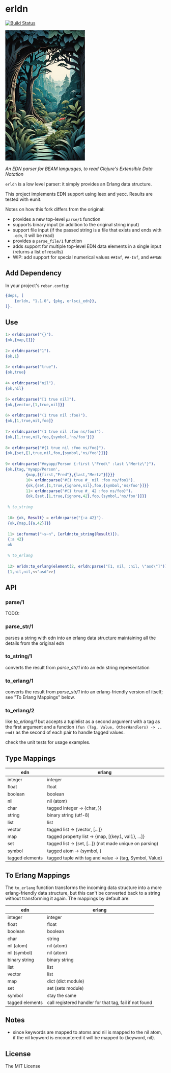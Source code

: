 # erldn

[![Build Status][gh-actions-badge]][gh-actions]

[![Project Logo][logo]][logo-large]

*An EDN parser for BEAM languages, to read Clojure's Extensible Data Notation*

`erldn` is a low level parser: it simply provides an Erlang data structure.

This project implements EDN support using leex and yecc. Results are tested with eunit.

Notes on how this fork differs from the original:

* provides a new top-level `parse/1` function
* supports binary input (in addition to the original string input)
* support file input (if the passed string is a file that exists and ends with `.edn`, it will be read)
* provides a `parse_file/1` function
* adds support for multiple top-level EDN data elements in a single input (returns a list of results)
* WIP: add support for special numerical values `##Inf`, `##-Inf`, and `##NaN`

## Add Dependency

In your project's `rebar.config`:

```erlang
{deps, [
    {erldn, "1.1.0", {pkg, erlsci_edn}},
]}.
```

## Use

```erlang
1> erldn:parse("{}").
{ok,{map,[]}}

2> erldn:parse("1").
{ok,1}

3> erldn:parse("true").
{ok,true}

4> erldn:parse("nil").
{ok,nil}

5> erldn:parse("[1 true nil]").
{ok,{vector,[1,true,nil]}}

6> erldn:parse("(1 true nil :foo)").
{ok,[1,true,nil,foo]}

7> erldn:parse("(1 true nil :foo ns/foo)").
{ok,[1,true,nil,foo,{symbol,'ns/foo'}]}

8> erldn:parse("#{1 true nil :foo ns/foo}").
{ok,{set,[1,true,nil,foo,{symbol,'ns/foo'}]}}

9> erldn:parse("#myapp/Person {:first \"Fred\" :last \"Mertz\"}").
{ok,{tag,'myapp/Person',
         {map,[{first,"Fred"},{last,"Mertz"}]}}}
         10> erldn:parse("#{1 true #_ nil :foo ns/foo}").
         {ok,{set,[1,true,{ignore,nil},foo,{symbol,'ns/foo'}]}}
         11> erldn:parse("#{1 true #_ 42 :foo ns/foo}").
         {ok,{set,[1,true,{ignore,42},foo,{symbol,'ns/foo'}]}}

 % to_string

 10> {ok, Result} = erldn:parse("{:a 42}").
 {ok,{map,[{a,42}]}}

 11> io:format("~s~n", [erldn:to_string(Result)]).
 {:a 42}
 ok

 % to_erlang

 12> erldn:to_erlang(element(2, erldn:parse("[1, nil, :nil, \"asd\"]"))).
 [1,nil,nil,<<"asd">>]
```

## API

### parse/1
TODO:

### parse_str/1
parses a string with edn into an erlang data structure maintaining all
the details from the original edn

### to_string/1
converts the result from *parse_str/1* into an edn string representation

### to_erlang/1
converts the result from *parse_str/1* into an erlang-friendly version of
itself; see "To Erlang Mappings" below.

### to_erlang/2
like *to_erlang/1* but accepts a tuplelist as a second argument with a
tag as the first argument and a function `(fun (Tag, Value, OtherHandlers) -> .. end)`
as the second of each pair to handle tagged values.

check the unit tests for usage examples.

## Type Mappings

| edn | erlang |
|-----|--------|
| integer | integer |
| float | float |
| boolean | boolean |
| nil | nil (atom) |
| char | tagged integer -> {char, <integer>}} |
| string | binary string (utf-8) |
| list | list |
| vector | tagged list -> {vector, [...]} |
| map | tagged property list -> {map, [{key1, val1}, ...]} |
| set | tagged list -> {set, [...]} (not made unique on parsing) |
| symbol | tagged atom -> {symbol, <symbol>} |
| tagged elements | tagged tuple with tag and value -> {tag, Symbol, Value} |

## To Erlang Mappings

The `to_erlang` function transforms the incoming data structure into a more
erlang-friendly data structure, but this can't be converted back to a string
without transforming it again. The mappings by default are:

| edn | erlang |
|-----|--------|
| integer | integer |
| float | float |
| boolean | boolean |
| char | string |
| nil (atom) | nil (atom) |
| nil (symbol) | nil (atom) |
| binary string | binary string |
| list | list |
| vector | list |
| map | dict (dict module) |
| set | set (sets module) |
| symbol | stay the same |
| tagged elements | call registered handler for that tag, fail if not found |

## Notes

* since keywords are mapped to atoms and nil is mapped to the nil atom, if
  the nil keyword is encountered it will be mapped to {keyword, nil}.

## License

The MIT License

[//]: ---Named-Links---

[logo]: priv/images/project.jpg
[logo-large]: priv/images/project-large.jpg
[gh-actions-badge]: https://github.com/erlsci/erldn/workflows/ci/badge.svg
[gh-actions]: https://github.com/erlsci/erldn/actions?query=workflow%3Aci
